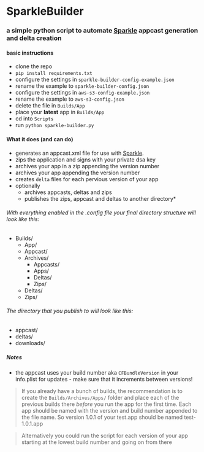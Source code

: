# SparkleBuilder
### a simple python script to automate [Sparkle](http://sparkle-project.org/) appcast generation and delta creation

#### basic instructions
* clone the repo
* `pip install requirements.txt`
* configure the settings in `sparkle-builder-config-example.json`
* rename the example to `sparkle-builder-config.json`
* configure the settings in `aws-s3-config-example.json`
* rename the example to `aws-s3-config.json`
* delete the file in `Builds/App`
* place your **latest** app in `Builds/App`
* cd into `Scripts`
* run `python sparkle-builder.py`

#### What it does (and can do)

* generates an appcast.xml file for use with [Sparkle](http://sparkle-project.org/).
* zips the application and signs with your private dsa key
* archives your app in a zip appending the version number
* archives your app appending the version number
* creates `delta` files for each pervious version of your app
* optionally
  * archives appcasts, deltas and zips
  * publishes the zips, appcast and deltas to another directory*

###### With everything enabled in the .config file your final directory structure will look like this:

* Builds/
  * App/
  * Appcast/
  * Archives/
    * Appcasts/
    * Apps/
    * Deltas/
    * Zips/
  * Deltas/
  * Zips/

###### The directory that you publish to will look like this:
* appcast/
* deltas/
* downloads/

##### Notes
* the appcast uses your build number aka `CFBundleVersion` in your info.plist for updates - make sure that it increments between versions!


>If you already have a bunch of builds, the recommendation is to create the `Builds/Archives/Apps/` folder and place each of the previous builds there *before* you run the app for the first time. Each app should be named with the version and build number appended to the file name.  So version 1.0.1 of your test.app should be named test-1.0.1.app

>Alternatively you could run the script for each version of your app starting at the lowest build number and going on from there
